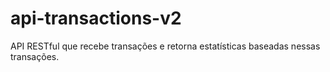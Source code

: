 # api-transactions-v2
API RESTful que recebe transações e retorna estatísticas baseadas nessas transações.
